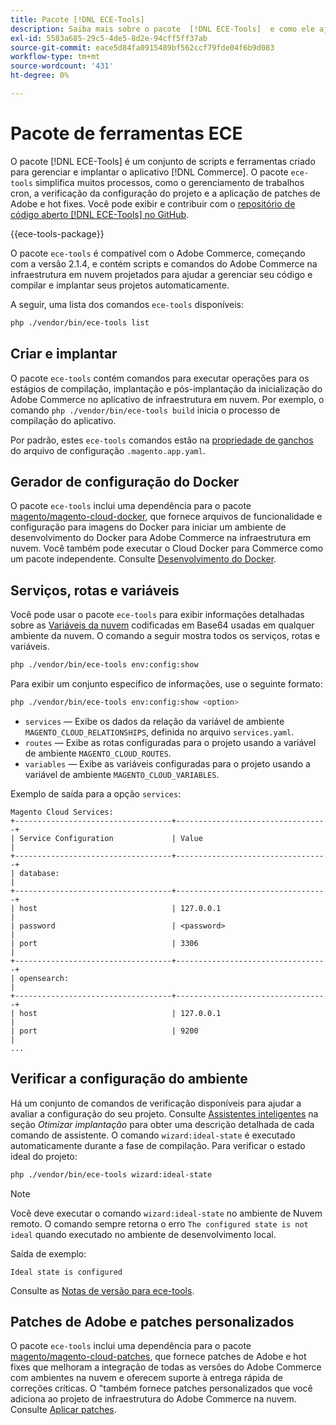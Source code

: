 ```yaml
---
title: Pacote [!DNL ECE-Tools]
description: Saiba mais sobre o pacote  [!DNL ECE-Tools]  e como ele ajuda a gerenciar e implantar o Adobe Commerce.
exl-id: 5583a685-29c5-4de5-8d2e-94cff5ff37ab
source-git-commit: eace5d84fa0915489bf562ccf79fde04f6b9d083
workflow-type: tm+mt
source-wordcount: '431'
ht-degree: 0%

---
```


# Pacote de ferramentas ECE

O pacote [!DNL ECE-Tools] é um conjunto de scripts e ferramentas criado para gerenciar e implantar o aplicativo [!DNL Commerce]. O pacote `ece-tools` simplifica muitos processos, como o gerenciamento de trabalhos cron, a verificação da configuração do projeto e a aplicação de patches de Adobe e hot fixes. Você pode exibir e contribuir com o [repositório de código aberto [!DNL ECE-Tools] no GitHub][ece-repo].

{{ece-tools-package}}

O pacote `ece-tools` é compatível com o Adobe Commerce, começando com a versão 2.1.4, e contém scripts e comandos do Adobe Commerce na infraestrutura em nuvem projetados para ajudar a gerenciar seu código e compilar e implantar seus projetos automaticamente.

A seguir, uma lista dos comandos `ece-tools` disponíveis:

```bash
php ./vendor/bin/ece-tools list
```

## Criar e implantar

O pacote `ece-tools` contém comandos para executar operações para os estágios de compilação, implantação e pós-implantação da inicialização do Adobe Commerce no aplicativo de infraestrutura em nuvem. Por exemplo, o comando `php ./vendor/bin/ece-tools build` inicia o processo de compilação do aplicativo.

Por padrão, estes `ece-tools` comandos estão na [propriedade de ganchos](../application/hooks-property.md) do arquivo de configuração `.magento.app.yaml`.

## Gerador de configuração do Docker

O pacote `ece-tools` inclui uma dependência para o pacote [magento/magento-cloud-docker], que fornece arquivos de funcionalidade e configuração para imagens do Docker para iniciar um ambiente de desenvolvimento do Docker para Adobe Commerce na infraestrutura em nuvem. Você também pode executar o Cloud Docker para Commerce como um pacote independente. Consulte [Desenvolvimento do Docker](../dev-tools/cloud-docker.md).

## Serviços, rotas e variáveis

Você pode usar o pacote `ece-tools` para exibir informações detalhadas sobre as [Variáveis da nuvem](../environment/variables-cloud.md) codificadas em Base64 usadas em qualquer ambiente da nuvem. O comando a seguir mostra todos os serviços, rotas e variáveis.

```bash
php ./vendor/bin/ece-tools env:config:show
```

Para exibir um conjunto específico de informações, use o seguinte formato:

```bash
php ./vendor/bin/ece-tools env:config:show <option>
```

- `services` — Exibe os dados da relação da variável de ambiente `MAGENTO_CLOUD_RELATIONSHIPS`, definida no arquivo `services.yaml`.
- `routes` — Exibe as rotas configuradas para o projeto usando a variável de ambiente `MAGENTO_CLOUD_ROUTES`.
- `variables` — Exibe as variáveis configuradas para o projeto usando a variável de ambiente `MAGENTO_CLOUD_VARIABLES`.

Exemplo de saída para a opção `services`:

```terminal
Magento Cloud Services:
+-----------------------------------+----------------------------------+
| Service Configuration             | Value                            |
+-----------------------------------+----------------------------------+
| database:                                                            |
+-----------------------------------+----------------------------------+
| host                              | 127.0.0.1                        |
| password                          | <password>                       |
| port                              | 3306                             |
+-----------------------------------+----------------------------------+
| opensearch:                                                          |
+-----------------------------------+----------------------------------+
| host                              | 127.0.0.1                        |
| port                              | 9200                             |
...
```

## Verificar a configuração do ambiente

Há um conjunto de comandos de verificação disponíveis para ajudar a avaliar a configuração do seu projeto. Consulte [Assistentes inteligentes](../deploy/smart-wizards.md) na seção _Otimizar implantação_ para obter uma descrição detalhada de cada comando de assistente. O comando `wizard:ideal-state` é executado automaticamente durante a fase de compilação. Para verificar o estado ideal do projeto:

```bash
php ./vendor/bin/ece-tools wizard:ideal-state
```

>[!NOTE]
>
>Você deve executar o comando `wizard:ideal-state` no ambiente de Nuvem remoto. O comando sempre retorna o erro `The configured state is not ideal` quando executado no ambiente de desenvolvimento local.

Saída de exemplo:

```terminal
Ideal state is configured
```

Consulte as [Notas de versão para ece-tools](../release-notes/cloud-tools-suite.md).

## Patches de Adobe e patches personalizados

O pacote `ece-tools` inclui uma dependência para o pacote [magento/magento-cloud-patches], que fornece patches de Adobe e hot fixes que melhoram a integração de todas as versões do Adobe Commerce com ambientes na nuvem e oferecem suporte à entrega rápida de correções críticas. O &quot;também fornece patches personalizados que você adiciona ao projeto de infraestrutura do Adobe Commerce na nuvem. Consulte [Aplicar patches](../development/apply-patches.md).

<!-- link definitions -->

[ece-repo]: https://github.com/magento/ece-tools
[magento/magento-cloud-docker]: https://github.com/magento/magento-cloud-docker
[magento/magento-cloud-patches]: https://github.com/magento/magento-cloud-patches
